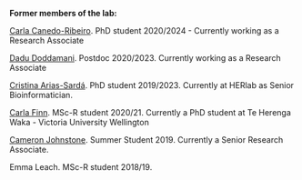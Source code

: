 **Former members of the lab:**

[Carla Canedo-Ribeiro](https://www.linkedin.com/in/carlacanedoribeiro/?originalSubdomain=uk). PhD student 2020/2024 - Currently working as a Research Associate

[Dadu Doddamani](https://www.linkedin.com/in/dadakhalandar-doddamani-9a50a37/?originalSubdomain=in). Postdoc 2020/2023. Currently working as a Research Associate

[Cristina Arias-Sardá](https://www.linkedin.com/in/cristina-arias-sard%C3%A1-849334166/?originalSubdomain=es). PhD student 2019/2023. Currently at HERlab as Senior Bioinformatician.

[Carla Finn](https://www.linkedin.com/in/carla-finn-34176a222/?originalSubdomain=nz). MSc-R student 2020/21. Currently a PhD student at Te Herenga Waka - Victoria University Wellington

[Cameron Johnstone](https://www.linkedin.com/in/cameron-johnstone-14b266242/?originalSubdomain=uk). Summer Student 2019. Currently a Senior Research Associate.

Emma Leach. MSc-R student 2018/19.  